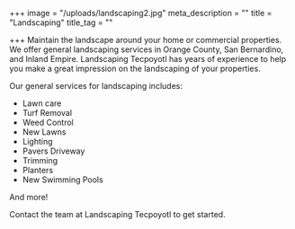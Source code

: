 +++
image = "/uploads/landscaping2.jpg"
meta_description = ""
title = "Landscaping"
title_tag = ""

+++
Maintain the landscape around your home or commercial properties. We offer general landscaping services in Orange County, San Bernardino, and Inland Empire. Landscaping Tecpoyotl has years of experience to help you make a great impression on the landscaping of your properties.

Our general services for landscaping includes:

* Lawn care
* Turf Removal
* Weed Control
* New Lawns
* Lighting
* Pavers Driveway
* Trimming
* Planters
* New Swimming Pools

And more!

Contact the team at Landscaping Tecpoyotl to get started.